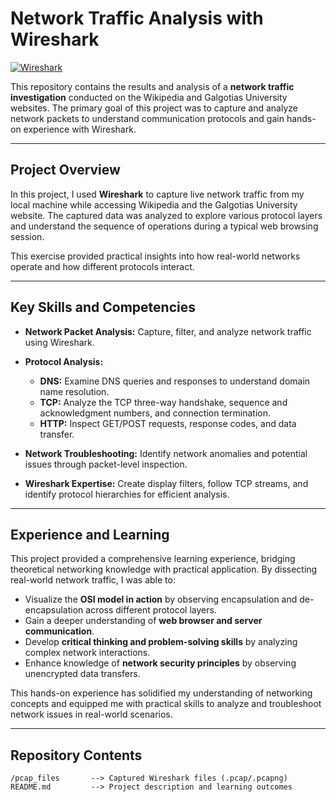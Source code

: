 # Network Traffic Analysis with Wireshark

[![Wireshark](https://img.shields.io/badge/Tool-Wireshark-blue)](https://www.wireshark.org/)

This repository contains the results and analysis of a **network traffic investigation** conducted on the Wikipedia and Galgotias University websites. The primary goal of this project was to capture and analyze network packets to understand communication protocols and gain hands-on experience with Wireshark.

---

## Project Overview

In this project, I used **Wireshark** to capture live network traffic from my local machine while accessing Wikipedia and the Galgotias University website. The captured data was analyzed to explore various protocol layers and understand the sequence of operations during a typical web browsing session.

This exercise provided practical insights into how real-world networks operate and how different protocols interact.

---

## Key Skills and Competencies

* **Network Packet Analysis:** Capture, filter, and analyze network traffic using Wireshark.
* **Protocol Analysis:**

  * **DNS:** Examine DNS queries and responses to understand domain name resolution.
  * **TCP:** Analyze the TCP three-way handshake, sequence and acknowledgment numbers, and connection termination.
  * **HTTP:** Inspect GET/POST requests, response codes, and data transfer.
* **Network Troubleshooting:** Identify network anomalies and potential issues through packet-level inspection.
* **Wireshark Expertise:** Create display filters, follow TCP streams, and identify protocol hierarchies for efficient analysis.

---

## Experience and Learning

This project provided a comprehensive learning experience, bridging theoretical networking knowledge with practical application. By dissecting real-world network traffic, I was able to:

* Visualize the **OSI model in action** by observing encapsulation and de-encapsulation across different protocol layers.
* Gain a deeper understanding of **web browser and server communication**.
* Develop **critical thinking and problem-solving skills** by analyzing complex network interactions.
* Enhance knowledge of **network security principles** by observing unencrypted data transfers.

This hands-on experience has solidified my understanding of networking concepts and equipped me with practical skills to analyze and troubleshoot network issues in real-world scenarios.

---

## Repository Contents

```
/pcap_files       --> Captured Wireshark files (.pcap/.pcapng)
README.md         --> Project description and learning outcomes
```

